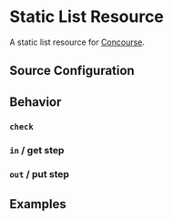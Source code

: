 # Static List Resource

A static list resource for [Concourse](https://github.com/concourse/concourse/).

## Source Configuration

## Behavior

### `check`

### `in` / get step

### `out` / put step

## Examples
